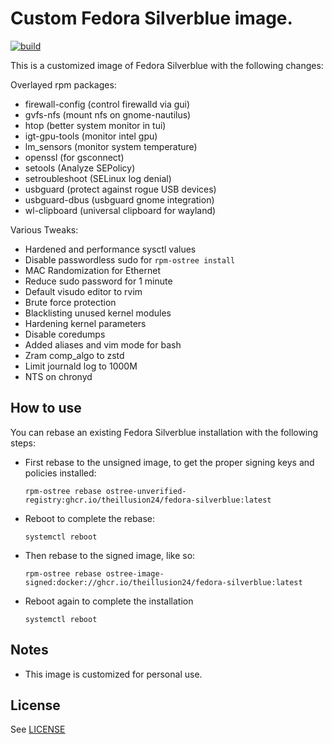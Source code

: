 # Custom Fedora Silverblue image.
[![build](https://github.com/theillusion24/fedora-silverblue/actions/workflows/fedora-silverblue.yml/badge.svg)](https://github.com/theillusion24/fedora-silverblue/actions/workflows/fedora-silverblue.yml)

This is a customized image of Fedora Silverblue with the following changes:

Overlayed rpm packages:
- firewall-config (control firewalld via gui)
- gvfs-nfs (mount nfs on gnome-nautilus)
- htop (better system monitor in tui)
- igt-gpu-tools (monitor intel gpu)
- lm_sensors (monitor system temperature)
- openssl (for gsconnect)
- setools (Analyze SEPolicy)
- setroubleshoot (SELinux log denial)
- usbguard (protect against rogue USB devices)
- usbguard-dbus (usbguard gnome integration)
- wl-clipboard (universal clipboard for wayland)

Various Tweaks:
- Hardened and performance sysctl values
- Disable passwordless sudo for `rpm-ostree install`
- MAC Randomization for Ethernet
- Reduce sudo password for 1 minute
- Default visudo editor to rvim
- Brute force protection
- Blacklisting unused kernel modules
- Hardening kernel parameters
- Disable coredumps
- Added aliases and vim mode for bash
- Zram comp_algo to zstd
- Limit journald log to 1000M
- NTS on chronyd

## How to use
You can rebase an existing Fedora Silverblue installation with the following steps:

- First rebase to the unsigned image, to get the proper signing keys and policies installed:
  ```
  rpm-ostree rebase ostree-unverified-registry:ghcr.io/theillusion24/fedora-silverblue:latest
  ```
- Reboot to complete the rebase:
  ```
  systemctl reboot
  ```
- Then rebase to the signed image, like so:
  ```
  rpm-ostree rebase ostree-image-signed:docker://ghcr.io/theillusion24/fedora-silverblue:latest
  ```
- Reboot again to complete the installation
  ```
  systemctl reboot
  ```

## Notes
  - This image is customized for personal use.

## License
See [LICENSE](LICENSE)
  
